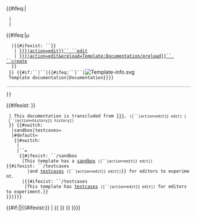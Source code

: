 <div class="template-documentation">

{{\#ifeq:|

` |`  
` |`

<div style="padding-bottom:3px; border-bottom: 1px solid #aaa; margin-bottom:1ex">

{{\#ifeq:|μ

`  |`<span class="editsection plainlinks" id="doc_editlinks">`{{#ifexist: ``}}`  
`   | `[`}}}|action=edit}}`` ``edit`]({{fullurl:{{{1.md "wikilink")  
`   | `[`}}}|action=edit&preload=Template:Documentation/preload}}``
``create`]({{fullurl:{{{1.md "wikilink")  
`  }}`</span>  
` }} `<span style="{{#if:{{{heading-style|}}}|{{{heading-style}}}|{{#ifeq:{{NAMESPACE}}|{{ns:template}}|font-weight: bold; font-size: 125%|font-size: 150%}}}}">`{{#if:``|``|{{#ifeq:``|``|`![`Template-info.svg`](Template-info.svg
"Template-info.svg")` Template documentation|Documentation}}}}`</span>

</div>

`}} `

<div id="template_doc_page_transcluded" class="dablink plainlinks">

{{\#ifexist: }}

` |
This documentation is transcluded from `[`}}}`]({{{1.md "wikilink")`. `<small style="font-style: normal">`([``|action=edit}} edit] | [``|action=history}} history])`</small>  
` }}
{{#switch: `  
`  |sandbox|testcases=`  
`  |#default=`  
`   {{#switch: `  
`    |`  
`    |``=`  
`     {{#ifexist: ``/sandbox`  
`      |This template has a `[`sandbox`](/sandbox "wikilink")` `<small style="font-style: normal">`([``|action=edit}} edit])`</small>` 
{{#ifexist: ``/testcases`  
`        |and `[`testcases`](/testcases "wikilink")` `<small style="font-style: normal">`([``|action=edit}} edit])`</small>`}} for editors to experiment.`  
`      |{{#ifexist: ``/testcases`  
`       |This template has `[`testcases`](/testcases "wikilink")` `<small style="font-style: normal">`([``|action=edit}} edit])`</small>` for editors to experiment.}}`  
`}}}}}}`  

</div>

{{\#if:||{{\#ifexist:}} | {{ }} }} }}}}

</div>
